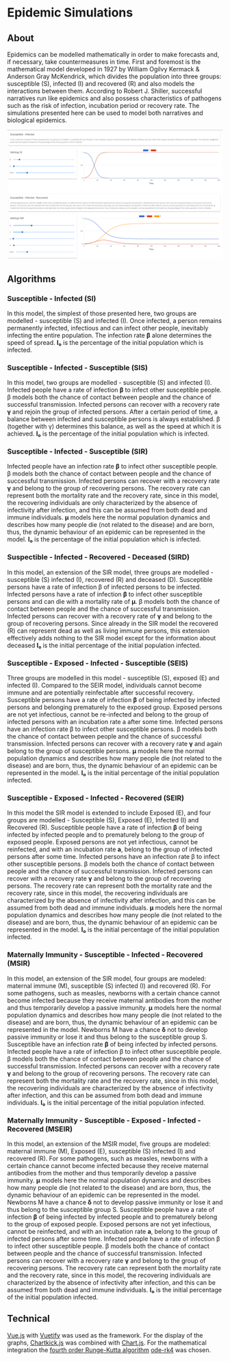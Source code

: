 # Epidemic Simulations


## About
Epidemics can be modelled mathematically in order to make forecasts and, if necessary, take countermeasures in time. First and foremost is the mathematical model developed in 1927 by William Ogilvy Kermack & Anderson Gray McKendrick, which divides the population into three groups: susceptible (S), infected (I) and recovered (R) and also models the interactions between them. According to Robert J. Shiller, successful narratives run like epidemics and also possess characteristics of pathogens such as the risk of infection, incubation period or recovery rate. The simulations presented here can be used to model both narratives and biological epidemics.

![Alt text](Screenshot_1.png?raw=true "Screenshot of the epidemic simulations")


## Algorithms
### Susceptible - Infected (SI)
In this model, the simplest of those presented here, two groups are modelled - susceptible (S) and infected (I). Once infected, a person remains permanently infected, infectious and can infect other people, inevitably infecting the entire population. The infection rate <b>β</b> alone determines the speed of spread. <b>I₀</b> is the percentage of the initial population which is infected.
### Susceptible - Infected - Susceptible (SIS)
In this model, two groups are modelled - susceptible (S) and infected (I). Infected people have a rate of infection <b>β</b> to infect other susceptible people. β models both the chance of contact between people and the chance of successful transmission. Infected persons can recover with a recovery rate <b>γ</b> and rejoin the group of infected persons. After a certain period of time, a balance between infected and susceptible persons is always established. β (together with γ) determines this balance, as well as the speed at which it is achieved. <b>I₀</b> is the percentage of the initial population which is infected.
### Susceptible - Infected - Susceptible (SIR)
Infected people have an infection rate <b>β</b> to infect other susceptible people. β models both the chance of contact between people and the chance of successful transmission. Infected persons can recover with a recovery rate <b>γ</b> and belong to the group of recovering persons. The recovery rate can represent both the mortality rate and the recovery rate, since in this model, the recovering individuals are only characterized by the absence of infectivity after infection, and this can be assumed from both dead and immune individuals. <b>μ</b> models here the normal population dynamics and describes how many people die (not related to the disease) and are born, thus, the dynamic behaviour of an epidemic can be represented in the model. <b>I₀</b> is the percentage of the initial population which is infected.
### Suspectible - Infected - Recovered - Deceased (SIRD)
In this model, an extension of the SIR model, three groups are modelled - susceptible (S) infected (I), recovered (R) and deceased (D). Susceptible persons have a rate of infection β of infected persons to be infected. Infected persons have a rate of infection <b>β</b> to infect other susceptible persons and can die with a mortality rate of <b>μ</b>. β models both the chance of contact between people and the chance of successful transmission. Infected persons can recover with a recovery rate of <b>γ</b> and belong to the group of recovering persons. Since already in the SIR model the recovered (R) can represent dead as well as living immune persons, this extension effectively adds nothing to the SIR model except for the information about deceased <b> I₀ </b> is the initial percentage of the initial population infected.
### Susceptible - Exposed - Infected - Susceptible (SEIS)
Three groups are modelled in this model - susceptible (S), exposed (E) and infected (I). Compared to the SEIR model, individuals cannot become immune and are potentially reinfectable after successful recovery. Susceptible persons have a rate of infection <b>β</b> of being infected by infected persons and belonging prematurely to the exposed group. Exposed persons are not yet infectious, cannot be re-infected and belong to the group of infected persons with an incubation rate a after some time. Infected persons have an infection rate β to infect other susceptible persons. β models both the chance of contact between people and the chance of successful transmission. Infected persons can recover with a recovery rate <b>γ</b> and again belong to the group of susceptible persons. <b>μ</b> models here the normal population dynamics and describes how many people die (not related to the disease) and are born, thus, the dynamic behaviour of an epidemic can be represented in the model. <b>I₀</b> is the initial percentage of the initial population infected.
### Susceptible - Exposed - Infected - Recovered (SEIR)
In this model the SIR model is extended to include Exposed (E), and four groups are modelled - Susceptible (S), Exposed (E), Infected (I) and Recovered (R). Susceptible people have a rate of infection <b>β</b> of being infected by infected people and to prematurely belong to the group of exposed people. Exposed persons are not yet infectious, cannot be reinfected, and with an incubation rate <b>a</b>, belong to the group of infected persons after some time. Infected persons have an infection rate β to infect other susceptible persons. β models both the chance of contact between people and the chance of successful transmission. Infected persons can recover with a recovery rate <b>γ</b> and belong to the group of recovering persons. The recovery rate can represent both the mortality rate and the recovery rate, since in this model, the recovering individuals are characterized by the absence of infectivity after infection, and this can be assumed from both dead and immune individuals. <b>μ</b> models here the normal population dynamics and describes how many people die (not related to the disease) and are born, thus, the dynamic behaviour of an epidemic can be represented in the model. <b>I₀</b> is the initial percentage of the initial population infected.
### Maternally Immunity - Susceptible - Infected - Recovered (MSIR)
In this model, an extension of the SIR model, four groups are modeled: maternal immune (M), susceptible (S) infected (I) and recovered (R). For some pathogens, such as measles, newborns with a certain chance cannot become infected because they receive maternal antibodies from the mother and thus temporarily develop a passive immunity. <b>μ</b> models here the normal population dynamics and describes how many people die (not related to the disease) and are born, thus, the dynamic behaviour of an epidemic can be represented in the model. Newborns M have a chance <b>δ</b> not to develop passive immunity or lose it and thus belong to the susceptible group S. Susceptible have an infection rate <b>β</b> of being infected by infected persons. Infected people have a rate of infection β to infect other susceptible people. β models both the chance of contact between people and the chance of successful transmission. Infected persons can recover with a recovery rate <b>γ</b> and belong to the group of recovering persons. The recovery rate can represent both the mortality rate and the recovery rate, since in this model, the recovering individuals are characterized by the absence of infectivity after infection, and this can be assumed from both dead and immune individuals. <b>I₀</b> is the initial percentage of the initial population infected.
###  Maternally Immunity - Susceptible - Exposed - Infected - Recovered (MSEIR)
In this model, an extension of the MSIR model, five groups are modeled: maternal immune (M), Exposed (E), susceptible (S) infected (I) and recovered (R). For some pathogens, such as measles, newborns with a certain chance cannot become infected because they receive maternal antibodies from the mother and thus temporarily develop a passive immunity. <b>μ</b> models here the normal population dynamics and describes how many people die (not related to the disease) and are born, thus, the dynamic behaviour of an epidemic can be represented in the model. Newborns M have a chance <b>δ</b> not to develop passive immunity or lose it and thus belong to the susceptible group S. Susceptible people have a rate of infection <b>β</b> of being infected by infected people and to prematurely belong to the group of exposed people. Exposed persons are not yet infectious, cannot be reinfected, and with an incubation rate <b>a</b>, belong to the group of infected persons after some time. Infected people have a rate of infection β to infect other susceptible people. β models both the chance of contact between people and the chance of successful transmission. Infected persons can recover with a recovery rate <b>γ</b> and belong to the group of recovering persons. The recovery rate can represent both the mortality rate and the recovery rate, since in this model, the recovering individuals are characterized by the absence of infectivity after infection, and this can be assumed from both dead and immune individuals. <b>I₀</b> is the initial percentage of the initial population infected.

## Technical
[Vue.js](https://vuejs.org/) with [Vuetify](https://vuetifyjs.com/) was used as the framework. For the display of the graphs, [Chartkick.js](https://chartkick.com/) was combined with [Chart.js](https://www.chartjs.org/). For the mathematical integration the [fourth order Runge-Kutta algorithm](https://en.wikipedia.org/wiki/Runge%E2%80%93Kutta_methods) [ode-rk4](https://www.npmjs.com/package/ode-rk4) was chosen.
